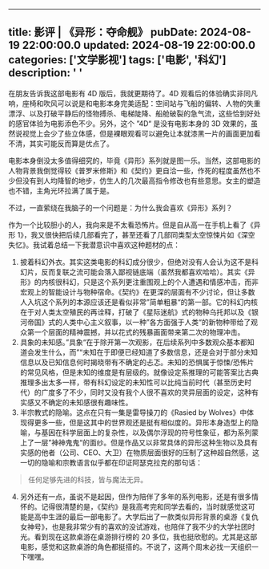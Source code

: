 <!--
 * @Author: Ender-Wiggin
 * @Date: 2024-08-19 23:28:43
 * @LastEditors: Ender-Wiggin
 * @LastEditTime: 2024-08-20 00:17:07
 * @Description:
-->
---
title: 影评 | 《异形：夺命舰》
pubDate: 2024-08-19 22:00:00.0
updated: 2024-08-19 22:00:00.0
categories: ['文学影视']
tags: ['电影', '科幻']
description: ' '
---
在朋友告诉我这部电影有 4D 版后，我就更期待了。4D 观看后的体验确实非同凡响，座椅和吹风可以说是和电影本身完美适配：空间站与飞船的偏转、人物的失重漂浮、以及打破平静后的怪物搏杀、电梯陡降、船舱破裂的急气流，这些恰到好处的感官体验为电影添色不少。另外，这个 ”4D“ 是没有电影本身的 3D 效果的，虽然说视觉上会少了些立体感，但是裸眼观看可以避免让本就漆黑一片的画面更加看不清，其实可能反而算是优点了。

电影本身倒没太多值得细究的，毕竟《异形》系列就是图一乐。当然，这部电影的人物背景我倒觉得较《普罗米修斯》和《契约》更自洽一些，作死的程度虽然也不少但没有到人均降智的地步，仿生人的几次最高指令修改也有些意思。女主的塑造也不错，主角光环拉满了属于是。

不过，一直萦绕在我脑子的一个问题是：为什么我会喜欢《异形》系列？

作为一个比较胆小的人，我向来是不太看恐怖片。但是自从高一在手机上看了《异形 1》，我又很快把后续几部看完了，甚至还看了几部同类型太空惊悚片如《深空失忆》。我试着总结一下我潜意识中喜欢这种题材的点：
1. 披着科幻外衣。其实这类电影的科幻成分很少，但绝对没有人会认为这不是科幻片，反而复联之流可能会落入鄙视链底端（虽然我都喜欢哈哈）。其实《异形》的内核很科幻，只是这个系列更注重围观上的个人遭遇和情感冲击，而非宏观上的智能设计与物种宿命。《契约》在更深的层面有不少讨论，但让多数人入坑这个系列的本源应该还是看似非常”简单粗暴“的第一部。它的科幻内核在于对人类太空殖民的再诠释，打破了《星际迷航》式的物种乌托邦以及《银河帝国》式的人类中心主义叙事，以一种”各方面强于人类“的新物种带给了观众第一个层面的精神震撼，并以花式的残暴画面带来第二次的物理冲击。
2. 具象的未知感。”具象“在于除开第一次观影，在后续系列中多数观众基本都知道会发生什么，而”“未知在于即便已经知道了多数信息，还是会对于部分未知信息以及已知信息何时揭晓带有不确定的忐忑。未知的恐惧属于惊悚/恐怖片的常见风格，但是未知的维度是有层级的。就像设定系推理的可能答案比古典推理多出太多一样，带有科幻设定的未知性可以比纯当前时代（甚至历史时代）的广度多了不少，同时又没有我个人很不喜欢的灵异层面的设定，这种有实感又不确定的未知感很有趣味性。
3. 半宗教式的隐喻。这点在只有一集是雷导操刀的《Rasied by Wolves》中体现得更多一些，但是这其中的世界观还是挺有相似度的。异形本身造型上的隐喻，与基因在科学层面上的复杂性，以及偶尔浮现的符号性象征，都为系列蒙上了一层”神神鬼鬼“的面纱。但是作品又以非常具体的异形这种生物以及具有实感的他者（公司、CEO、大卫）在物质层面很好的压制了这种超自然感，这一切的隐喻和宗教语言似乎都在印证阿瑟克拉克的那句话：

> 任何足够先进的科技，皆与魔法无异。

4. 另外还有一点，虽说不是起因，但作为陪伴了多年的系列电影，还是有很多情怀的。记得很清楚的是，《契约》是我高考完和同学去看的，当时就感觉这可能是高中生涯的最后一部电影了。大学后出了一款类似异形背景的桌游《复仇女神号》，也是我非常少有的喜欢的没试游戏，也陪伴了我不少的大学社团时光。看到现在这款桌游在桌游排行榜的 20 多位，我也挺欣慰的。尤其是这部电影，感觉和这款桌游的角色都挺搭的。不说了，这两个周末必找一天组织一下嘿嘿。


